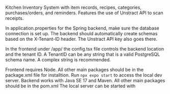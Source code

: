 Kitchen Inventory System with item records, recipes, categories, purchases/orders, and reminders.
Features the use of Unstract API to scan receipts.

In application.properties for the Spring backend, make sure the database connection is set up. The backend should automatically create schemas based on the X-Tenant-ID header.
The Unstract API key also goes there.

In the frontend under /app/ the config.tsx file controls the backend location and the tenant ID. A TenantID can be any string that is a valid PostgreSQL schema name. A complex string is recommended. 

Frontend requires Node. All other main packages should be in the package.xml file for installtion. Run `npx expo start` to access the local dev server.
Backend works with Java SE 17 and Maven. All other main packages should be in the pom.xml The local server can be started with 
